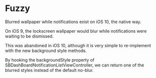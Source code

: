# Fuzzy
Blurred wallpaper while notifications exist on iOS 10, the native way.


On iOS 9, the lockscreen wallpaper would blur while notifications were waiting to be dismissed.

This was abandoned in iOS 10, although it is very simple to re-implement with the new background style methods.

By hooking the backgroundStyle property of SBDashBoardNotificationListViewController, we can return one of the blurred styles instead of the default no-blur. 

